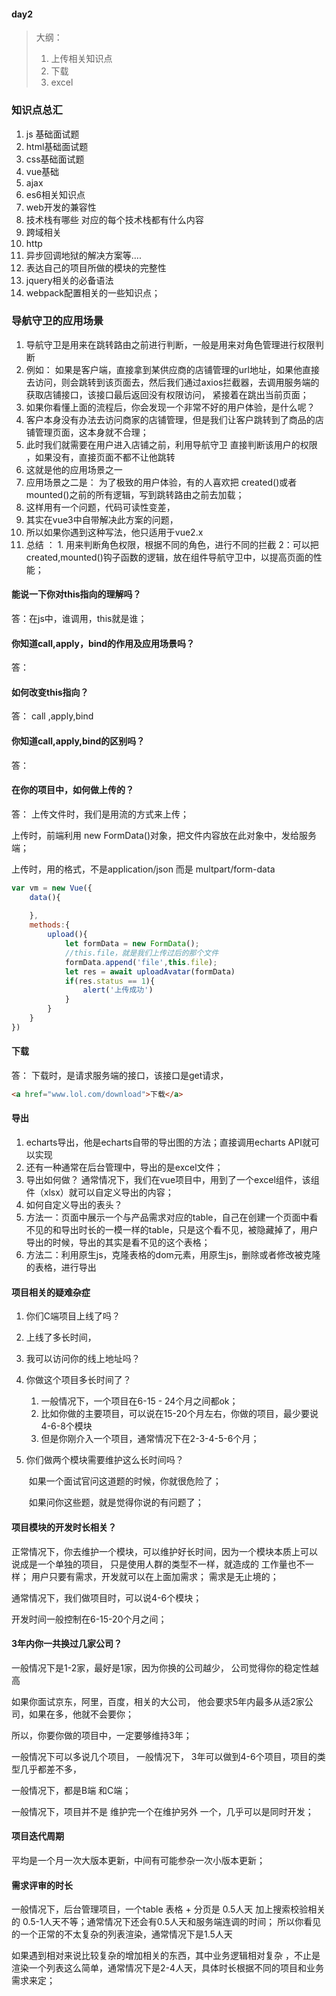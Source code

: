 #### day2

> 大纲：
>
> 1. 上传相关知识点
> 2. 下载
> 3. excel

### 知识点总汇

1.  js 基础面试题
2. html基础面试题
3. css基础面试题
4. vue基础
5. ajax 
6. es6相关知识点
7. web开发的兼容性
8. 技术栈有哪些  对应的每个技术栈都有什么内容
9. 跨域相关
10. http
11. 异步回调地狱的解决方案等....
12. 表达自己的项目所做的模块的完整性
13. jquery相关的必备语法
14. webpack配置相关的一些知识点；



###  导航守卫的应用场景

1.  导航守卫是用来在跳转路由之前进行判断，一般是用来对角色管理进行权限判断
2. 例如： 如果是客户端，直接拿到某供应商的店铺管理的url地址，如果他直接去访问，则会跳转到该页面去，然后我们通过axios拦截器，去调用服务端的获取店铺接口，该接口最后返回没有权限访问， 紧接着在跳出当前页面；
3. 如果你看懂上面的流程后，你会发现一个非常不好的用户体验，是什么呢？
4. 客户本身没有办法去访问商家的店铺管理，但是我们让客户跳转到了商品的店铺管理页面，这本身就不合理；
5. 此时我们就需要在用户进入店铺之前，利用导航守卫 直接判断该用户的权限 ，如果没有，直接页面不都不让他跳转
6. 这就是他的应用场景之一
7. 应用场景之二是： 为了极致的用户体验，有的人喜欢把 created()或者mounted()之前的所有逻辑，写到跳转路由之前去加载；
8. 这样用有一个问题，代码可读性变差，
9. 其实在vue3中自带解决此方案的问题，
10. 所以如果你遇到这种写法，他只适用于vue2.x
11. 总结 ： 1. 用来判断角色权限，根据不同的角色，进行不同的拦截 2：可以把created,mounted()钩子函数的逻辑，放在组件导航守卫中，以提高页面的性能；

#### 能说一下你对this指向的理解吗？

答：在js中，谁调用，this就是谁；

####  你知道call,apply，bind的作用及应用场景吗？

答： 

#### 如何改变this指向？

答： call ,apply,bind

#### 你知道call,apply,bind的区别吗？

答： 

####  在你的项目中，如何做上传的？

答： 上传文件时，我们是用流的方式来上传；

上传时，前端利用 new FormData()对象，把文件内容放在此对象中，发给服务端；

上传时，用的格式，不是application/json 而是 multpart/form-data

```javascript
var vm = new Vue({
    data(){
        
    },
    methods:{
        upload(){
            let formData = new FormData();
            //this.file，就是我们上传过后的那个文件
            formData.append('file',this.file); 
            let res = await uploadAvatar(formData)
            if(res.status == 1){
                alert('上传成功')
            }
        }
    }
})
```

#### 下载

答： 下载时，是请求服务端的接口，该接口是get请求，

```html
<a href="www.lol.com/download">下载</a>
```

#### 导出

1. echarts导出，他是echarts自带的导出图的方法；直接调用echarts API就可以实现
2. 还有一种通常在后台管理中，导出的是excel文件；
3. 导出如何做？ 通常情况下，我们在vue项目中，用到了一个excel组件，该组件（xlsx）就可以自定义导出的内容；
4. 如何自定义导出的表头？
5. 方法一：页面中展示一个与产品需求对应的table，自己在创建一个页面中看不见的和导出时长的一模一样的table，只是这个看不见，被隐藏掉了，用户导出的时候，导出的其实是看不见的这个表格；
6. 方法二：利用原生js，克隆表格的dom元素，用原生js，删除或者修改被克隆的表格，进行导出

#### 项目相关的疑难杂症

1. 你们C端项目上线了吗？

2. 上线了多长时间，

3. 我可以访问你的线上地址吗？

4. 你做这个项目多长时间了？

   1. 一般情况下，一个项目在6-15 - 24个月之间都ok；
   2. 比如你做的主要项目，可以说在15-20个月左右，你做的项目，最少要说4-6-8个模块 
   3. 但是你刚介入一个项目，通常情况下在2-3-4-5-6个月；

5. 你们做两个模块需要维护这么长时间吗？

   ​	如果一个面试官问这道题的时候，你就很危险了；

   ​	如果问你这些题，就是觉得你说的有问题了；

#### 项目模块的开发时长相关？

正常情况下，你去维护一个模块，可以维护好长时间，因为一个模块本质上可以 说成是一个单独的项目， 只是使用人群的类型不一样，就造成的 工作量也不一样； 用户只要有需求，开发就可以在上面加需求； 需求是无止境的；

通常情况下，我们做项目时，可以说4-6个模块；

开发时间一般控制在6-15-20个月之间；

####  3年内你一共换过几家公司？

一般情况下是1-2家，最好是1家，因为你换的公司越少， 公司觉得你的稳定性越高

如果你面试京东，阿里，百度，相关的大公司， 他会要求5年内最多从适2家公司，如果在多，他就不会要你；

所以，你要你做的项目中，一定要够维持3年；

一般情况下可以多说几个项目， 一般情况下， 3年可以做到4-6个项目，项目的类型几乎都差不多，

一般情况下，都是B端 和C端； 

一般情况下，项目并不是 维护完一个在维护另外 一个，几乎可以是同时开发；

#### 项目迭代周期

平均是一个月一次大版本更新，中间有可能参杂一次小版本更新；

#### 需求评审的时长

一般情况下，后台管理项目，一个table 表格  + 分页是 0.5人天  加上搜索校验相关的 0.5-1人天不等；通常情况下还会有0.5人天和服务端连调的时间； 所以你看见的一个正常的不太复杂的列表渲染，通常情况下是1.5人天 

如果遇到相对来说比较复杂的增加相关的东西，其中业务逻辑相对复杂 ，不止是渲染一个列表这么简单，通常情况下是2-4人天，具体时长根据不同的项目和业务需求来定；